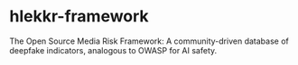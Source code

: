 # hlekkr-framework
The Open Source Media Risk Framework: A community-driven database of deepfake indicators, analogous to OWASP for AI safety.
